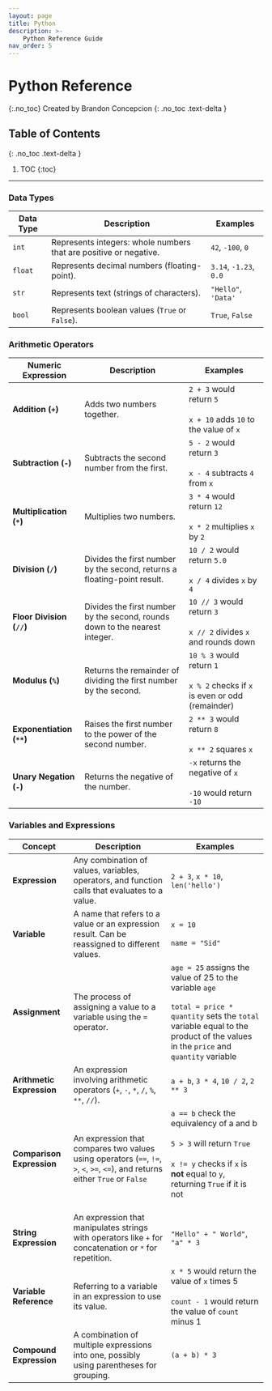 ```yaml
---
layout: page
title: Python
description: >-
    Python Reference Guide
nav_order: 5
---
```


# Python Reference

{:.no_toc}
Created by Brandon Concepcion
{: .no_toc .text-delta }

## Table of Contents
{: .no_toc .text-delta }

1. TOC
{:toc}

---

### Data Types 


| **Data Type**      | **Description**                                             | **Examples**               |
|--------------------|-------------------------------------------------------------|---------------------------------|
| `int`              | Represents integers: whole numbers that are positive or negative.             | `42`, `-100`, `0`               | 
| `float`            | Represents decimal numbers (floating-point).                | `3.14`, `-1.23`, `0.0`          | 
| `str`              | Represents text (strings of characters).                    | `"Hello"`, `'Data'`             |
| `bool`             | Represents boolean values (`True` or `False`).              | `True`, `False`                 |

### Arithmetic Operators 

| **Numeric Expression**  | **Description**                                                                 | **Examples**                           |
|-------------------------|---------------------------------------------------------------------------------|----------------------------------------|
| **Addition (`+`)**       | Adds two numbers together.                                                       | `2 + 3` would return `5` <br><br> `x + 10` adds `10` to the value of `x` |
| **Subtraction (`-`)**    | Subtracts the second number from the first.                                      | `5 - 2` would return `3` <br><br> `x - 4` subtracts `4` from `x` |
| **Multiplication (`*`)** | Multiplies two numbers.                                                          | `3 * 4` would return `12` <br><br> `x * 2` multiplies `x` by `2` |
| **Division (`/`)**       | Divides the first number by the second, returns a floating-point result.         | `10 / 2` would return `5.0` <br><br> `x / 4` divides `x` by `4` |
| **Floor Division (`//`)**| Divides the first number by the second, rounds down to the nearest integer.       | `10 // 3` would return `3` <br><br> `x // 2` divides `x` and rounds down |
| **Modulus (`%`)**        | Returns the remainder of dividing the first number by the second.                | `10 % 3` would return `1` <br><br> `x % 2` checks if `x` is even or odd (remainder) |
| **Exponentiation (`**`)**| Raises the first number to the power of the second number.                       | `2 ** 3` would return `8` <br><br> `x ** 2` squares `x` |
| **Unary Negation (`-`)** | Returns the negative of the number.                                              | `-x` returns the negative of `x` <br><br> `-10` would return `-10` |



### Variables and Expressions

| **Concept**           | **Description**                                                                 | **Examples**                           |
|-----------------------|---------------------------------------------------------------------------------|----------------------------------------|
| **Expression**        | Any combination of values, variables, operators, and function calls that evaluates to a value. | `2 + 3`, `x * 10`, `len('hello')`     |
| **Variable**          | A name that refers to a value or an expression result. Can be reassigned to different values.  | `x = 10` <br><br> `name = "Sid"`          |
| **Assignment**        | The process of assigning a value to a variable using the `=` operator.                     | `age = 25` assigns the value of 25 to the variable `age` <br><br> `total = price * quantity` sets the `total` variable equal to the product of the values in the `price` and `quantity` variable|
| **Arithmetic Expression** | An expression involving arithmetic operators (`+`, `-`, `*`, `/`, `%`, `**`, `//`).      | `a + b`, `3 * 4`, `10 / 2`, `2 ** 3`  |
| **Comparison Expression** | An expression that compares two values using operators (`==`, `!=`, `>`, `<`, `>=`, `<=`), and returns either `True` or `False`| `a == b` check the equivalency of a and b <br><br> `5 > 3` will return `True` <br><br> `x != y` checks if `x` is **not** equal to `y`, returning `True` if it is not<br><br>            |
| **String Expression**  | An expression that manipulates strings with operators like `+` for concatenation or `*` for repetition. | `"Hello" + " World"`, `"a" * 3`  |
| **Variable Reference** | Referring to a variable in an expression to use its value.                                   | `x * 5` would return the value of `x` times 5 <br><br> `count - 1` would return the value of `count` minus 1  |
| **Compound Expression**| A combination of multiple expressions into one, possibly using parentheses for grouping.     | `(a + b) * 3`         |


